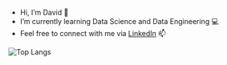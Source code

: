 - Hi, I’m David 👋 
- I’m currently learning Data Science and Data Engineering :computer:
- Feel free to connect with me via [LinkedIn](https://www.linkedin.com/in/davidmherbert/) 📫

![Top Langs](https://github-readme-stats.vercel.app/api/top-langs/?username=David-dmh&theme=gotham)

<!---
David-dmh/David-dmh is a ✨ special ✨ repository because its `README.md` (this file) appears on your GitHub profile.
You can click the Preview link to take a look at your changes.
--->
